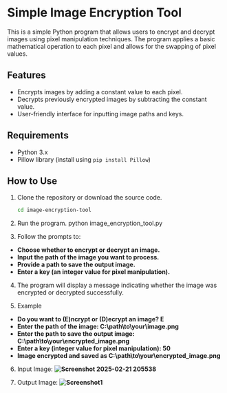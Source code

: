 # Simple Image Encryption Tool

This is a simple Python program that allows users to encrypt and decrypt images using pixel manipulation techniques. The program applies a basic mathematical operation to each pixel and allows for the swapping of pixel values.

## Features

- Encrypts images by adding a constant value to each pixel.
- Decrypts previously encrypted images by subtracting the constant value.
- User-friendly interface for inputting image paths and keys.

## Requirements

- Python 3.x
- Pillow library (install using `pip install Pillow`)

## How to Use

1. Clone the repository or download the source code.
   ```bash
   cd image-encryption-tool

2. Run the program.
   python image_encryption_tool.py

3. Follow the prompts to:  
- **Choose whether to encrypt or decrypt an image.**  
- **Input the path of the image you want to process.**  
- **Provide a path to save the output image.**  
- **Enter a key (an integer value for pixel manipulation).**

4. The program will display a message indicating whether the image was encrypted or decrypted successfully.

5. Example  
- **Do you want to (E)ncrypt or (D)ecrypt an image? E**  
- **Enter the path of the image: C:\path\to\your\image.png**  
- **Enter the path to save the output image: C:\path\to\your\encrypted_image.png**  
- **Enter a key (integer value for pixel manipulation): 50**  
- **Image encrypted and saved as C:\path\to\your\encrypted_image.png**

6. Input Image:
   **![Screenshot 2025-02-21 205538](https://github.com/user-attachments/assets/4e7700a7-dd91-4fe6-a824-96d35f169782)**

7. Output Image:
  **![Screenshot1](https://github.com/user-attachments/assets/3b563c50-cc8a-48dd-8672-e60ea7b9c199)**  


   
